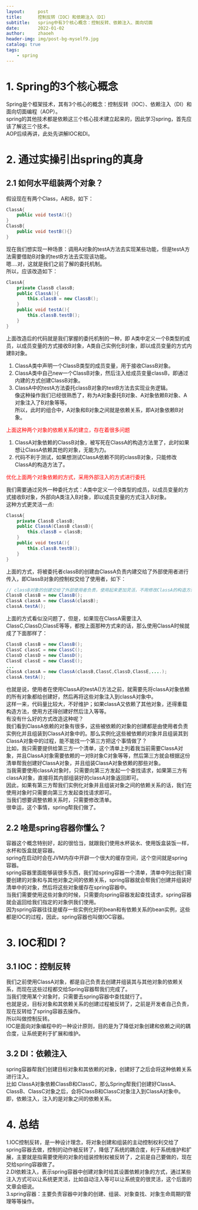 ```yaml
---
layout:     post
title:      控制反转（IOC）和依赖注入（DI）
subtitle:   spring中有3个核心概念：控制反转、依赖注入、面向切面
date:       2022-01-02
author:     zhaoeh
header-img: img/post-bg-myself9.jpg
catalog: true
tags:
    - spring
---
```


# 1. Spring的3个核心概念
Spring是个框架技术，其有3个核心的概念：控制反转（IOC）、依赖注入（DI）和面向切面编程（AOP）。   
spring的其他技术都是依赖这三个核心技术建立起来的，因此学习spring，首先应该了解这三个技术。   
AOP后续再讲，此处先讲解IOC和DI。   

# 2. 通过实操引出spring的真身
## 2.1 如何水平组装两个对象？
假设现在有两个Class，A和B，如下：   
```java
ClassA{
    public void testA(){}
}
ClassB{
    public void testB(){}
}
```
现在我们想实现一种场景：调用A对象的testA方法去实现某些功能，但是testA方法需要借助B对象的testB方法去实现该功能。   
嗯....对，这就是我们之前了解的委托机制。   
所以，应该改造如下：   
```java
ClassA{
    private ClassB classB;
    public ClassA(){
        this.classB = new ClassB();
    }
    public void testA(){
        this.classB.testB();
    }
}
```
上面改造后的代码就是我们掌握的委托机制的一种，即 A类中定义一个B类型的成员，以成员变量的方式接收B对象，A类自己实例化B对象，即以成员变量的方式内建B对象。   
1.  ClassA类中声明一个ClassB类型的成员变量，用于接收ClassB对象。   
2.  ClassA类中自己new一个ClassB对象，然后注入给成员变量classB，即通过内建的方式创建ClassB对象。   
3.  ClassA中的testA方法委托classB对象的testB方法去实现业务逻辑。   
像这种操作我们已经很熟悉了，称为A对象委托B对象、A对象依赖B对象、A对象注入了B对象等等。   
所以，此时的组合中，A对象和B对象之间就是依赖关系，即A对象依赖B对象。   

<font color="#FF0000">  上面这种两个对象的依赖关系的建立，存在着很多问题 </font> 
     
1.  ClassA对象依赖的ClassB对象，被写死在ClassA的构造方法里了，此时如果想让ClassA依赖其他的对象，无能为力。   
2.  代码不利于测试，如果想测试ClassA依赖不同的classB对象，只能修改ClassA的构造方法了。   

  
<font color="#FF0000">  优化上面两个对象依赖的方式，采用外部注入的方式进行委托 </font>    

我们需要通过另外一种委托方式：A类中定义一个B类型的成员，以成员变量的方式接收B对象，外部向A类注入B对象，即以成员变量的方式注入B对象。   
这种方式更灵活一点:   
```java
ClassA{
    private ClassB classB;
    public ClassA(ClassB classB){
        this.classB = classB;
    }
    public void testA(){
        this.classB.testB();
    }
}
```
上面的方式，将被委托者classB的创建由ClassA负责内建交给了外部使用者进行传入，即ClassB对象的控制权交给了使用者，如下：   
```java
// classB对象的创建交给了外部使用者负责，使用起来更加灵活，不用修改ClassA的构造方法了。
ClassB classB = new ClassB();
ClassA classA = new ClassA(classB);
classA.testA();
```

上面的方式看似没问题了，但是，如果现在ClassA需要注入ClassC,ClassD,ClassE等等，都按上面那种方式来的话，那么使用ClassA时候就成了下面那样了：
```java
ClassB classB = new ClassB();
ClassC classC = new ClassC();
ClassD classD = new ClassD();
ClassE classE = new ClassE();
...
ClassA classA = new ClassA(classB,ClassC,ClassD,ClassE,....);
classA.testA();
```
也就是说，使用者在使用ClassA的testA()方法之前，就需要先将classA对象依赖的所有对象都给创建好，然后再将这些对象注入到classA对象中。   
这样一来，代码量比较大，不好维护；如果classA又依赖了其他对象，还得重载构造方法，使用方还得创建好然后注入等等。   
有没有什么好的方式改造这种呢？   
我们看到ClassA依赖的对象有很多，这些被依赖的对象的创建都是由使用者负责实例化并且组装到ClassA对象中的。那么实例化这些被依赖的对象并且组装其到ClassA对象中的过程，能不能找一个第三方把这个事情做了？   
比如，我只需要提供给第三方一个清单，这个清单上列着我当前需要ClassA对象，并且ClassA对象需要依赖的一对B对象C对象等等，然后第三方就会根据这份清单帮我创建好ClassA对象，并且组装ClassA对象依赖的那些对象。   
当我需要使用classA对象时，只需要向第三方发起一个查找请求，如果第三方有classA对象，直接将其内部组装好的classA对象返回即可。   
因此，如果有第三方帮我们实例化对象并且组装对象之间的依赖关系的话，我们在使用对象时只需要向第三方发起查找请求即可。   
当我们想要调整依赖关系时，只需要修改清单。   
很幸运，这个事情，spring帮我们做了。   

## 2.2 啥是spring容器你懂么？
容器这个概念特别好，起的很恰当，就跟我们使用水杯装水、使用饭盒装饭一样，水杯和饭盒就是容器。   
spring在启动时会在JVM内存中开辟一个很大的缓存空间，这个空间就是spring容器。   
spring容器里面能够装很多东西，我们给spring容器一个清单，清单中列出我们需要创建的对象和与其他对象之间的依赖关系，spring容器就会帮我们创建并组装好清单中的对象，然后将这些对象缓存在spring容器中。   
当我们需要使用这些对象的时候，只需要向spring容器发起查找请求，spring容器就会返回给我们指定的对象供我们使用。   
因为spring容器往往是缓存一些实例化好的bean和有依赖关系的bean实例，这些都是IOC的过程，因此，spring容器也叫做IOC容器。   

# 3. IOC和DI？
## 3.1 IOC：控制反转
我们之前使用ClassA对象，都是自己负责去创建并组装其与其他对象的依赖关系，而现在这些过程都交给Spring容器帮我们完成了。   
当我们使用某个对象时，只需要去spring容器中查找就行了。   
也就是说，目标对象和其依赖关系的创建过程被反转了，之前是开发者自己负责，现在反转给了spring容器去操作。   
所以叫做控制反转。   
IOC是面向对象编程中的一种设计原则，目的是为了降低对象创建和依赖之间的耦合度，让系统更利于扩展和维护。   

## 3.2 DI：依赖注入
spring容器帮我们创建目标对象和其依赖的对象，创建好了之后会将这种依赖关系进行注入。   
比如 ClassA对象依赖ClassB和ClassC，那么Spring帮我们创建好ClassA、ClassB、ClassC对象之后，会将ClassB和ClassC对象注入到ClassA对象中。   
即，依赖注入，注入的是对象之间的依赖关系。   

# 4. 总结
1.IOC控制反转，是一种设计理念，将对象创建和组装的主动控制权利交给了spring容器去做，控制的动作被反转了，降低了系统的耦合度，利于系统维护和扩展，主要就是指需要使用的对象的组装控制权被反转了，之前是自己要做的，现在交给spring容器做了。   
2.DI依赖注入，表示spring容器中创建对象时给其设置依赖对象的方式，通过某些注入方式可以让系统更灵活，比如自动注入等可以让系统变的很灵活，这个后面的文章会细说。   
3.spring容器：主要负责容器中对象的创建、组装、对象查找、对象生命周期的管理等等操作。   